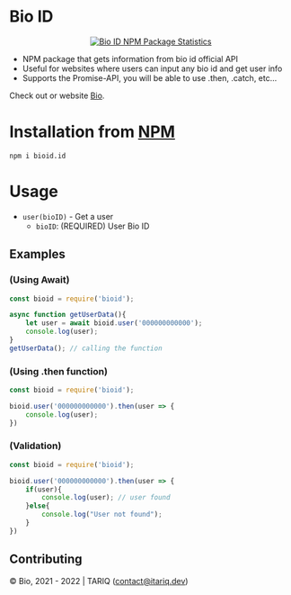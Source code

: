 # Bio ID

<center>
	<a href="https://nodei.co/npm/bioid.id/">
		<img alt="Bio ID NPM Package Statistics" src="https://nodei.co/npm/bioid.id.png">
	</a>
</center>

* NPM package that gets information from bio id official API
* Useful for websites where users can input any bio id and get user info
* Supports the Promise-API, you will be able to use .then, .catch, etc...

Check out or website [Bio](https://bioid.id).

# Installation from [NPM](https://www.npmjs.com/package/bioid.id)

`npm i bioid.id`

# Usage

- `user(bioID)` - Get a user
    - `bioID`: (REQUIRED) User Bio ID

## Examples
### (Using Await)

```js
const bioid = require('bioid');

async function getUserData(){
	let user = await bioid.user('000000000000');
	console.log(user);
}
getUserData(); // calling the function
```

### (Using .then function)

```js
const bioid = require('bioid');

bioid.user('000000000000').then(user => {
	console.log(user);
})
```

### (Validation)

```js
const bioid = require('bioid');

bioid.user('000000000000').then(user => {
	if(user){
		console.log(user); // user found
	}else{
		console.log("User not found");
	}
})
```

## Contributing

© Bio, 2021 - 2022 | TARIQ (contact@itariq.dev)